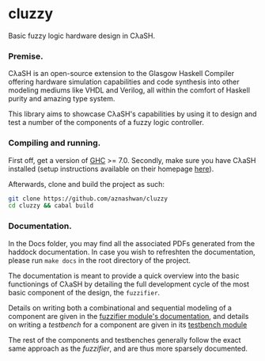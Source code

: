 # cluzzy
Basic fuzzy logic hardware design in CλaSH.

### Premise.

CλaSH is an open-source extension to the Glasgow Haskell Compiler offering
hardware simulation capabilities and code synthesis into other modeling mediums
like VHDL and Verilog, all within the comfort of Haskell purity and amazing
type system.

This library aims to showcase CλaSH's capabilities by using it to design and
test a number of the components of a fuzzy logic controller.

### Compiling and running.

First off, get a version of [GHC](https://www.haskell.org/ghc/) >= 7.0.
Secondly, make sure you have CλaSH installed (setup instructions available on
their homepage [here](http://www.clash-lang.org/#details)).

Afterwards, clone and build the project as such:

```sh
git clone https://github.com/aznashwan/cluzzy
cd cluzzy && cabal build
```

### Documentation.

In the Docs folder, you may find all the associated PDFs generated from the
haddock documentation. In case you wish to refreshten the documentation, please
run `make docs` in the root directory of the project.

The documentation is meant to provide a quick overview into the basic
functionings of CλaSH by detailing the full development cycle of the most basic
component of the design, the `fuzzifier`.

Details on writing both a combinational and sequential modeling of a component
are given in the [fuzzifier module's
documentation](https://github.com/aznashwan/cluzzy/blob/master/Docs/Fuzzifier.pdf),
and details on writing a _testbench_ for a component are given in its [testbench
module](https://github.com/aznashwan/cluzzy/blob/master/Docs/FuzzifierTestbench.pdf)

The rest of the components and testbenches generally follow the exact
same approach as the _fuzzifier_, and are thus more sparsely documented.
